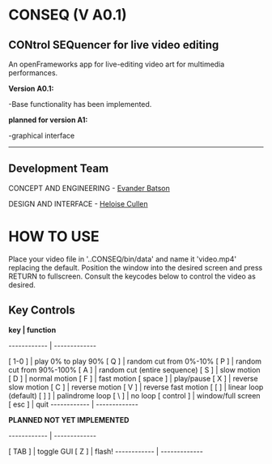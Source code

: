 # CONSEQ (V A0.1)
## CONtrol SEQuencer for live video editing

An openFrameworks app for live-editing video art for multimedia performances.

**Version A0.1:**

-Base functionality has been implemented.

**planned for version A1:**

-graphical interface


 -----------
## Development Team

CONCEPT AND ENGINEERING - [Evander Batson](http://evanderbatson.com) 

DESIGN AND INTERFACE - [Heloise Cullen](http://heloisecullen.org)

# HOW TO USE

Place your video file in '..CONSEQ/bin/data' and name it 'video.mp4' replacing the default. Position the window into the desired screen and press RETURN to fullscreen. Consult the keycodes below to control the video as desired.

## Key Controls

**key | function**

------------ | -------------

[ 1-0 ] | play 0% to play 90%
[ Q ] | random cut from 0%-10%
[ P ] | random cut from 90%-100%
[ A ] | random cut (entire sequence)
[ S ] | slow motion
[ D ] | normal motion
[ F ] | fast motion
[ space ] | play/pause
[ X ] | reverse slow motion
[ C ] | reverse motion
[ V ] | reverse fast motion
[ [ ] | linear loop (default)
[ ] ] | palindrome loop
[ \ ] | no loop
[ control ] | window/full screen
[ esc ] | quit 
------------ | -------------



**PLANNED NOT YET IMPLEMENTED**

------------ | -------------

[ TAB ] | toggle GUI
[ Z ] | flash!
------------ | -------------

